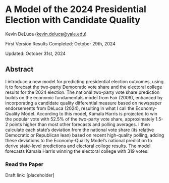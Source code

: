 # A Model of the 2024 Presidential Election with Candidate Quality

Kevin DeLuca (kevin.deluca@yale.edu)

First Version Results Completed: October 29th, 2024

Updated: October 31st, 2024

## Abstract
I introduce a new model for predicting presidential election outcomes, using it to forecast the two-party Democratic vote share and the electoral college results for the 2024 election. The national two-party vote share prediction builds on the economic fundamentals model from Fair (2009), enhanced by incorporating a candidate quality differential measure based on newspaper endorsements from DeLuca (2024), resulting in what I call the Economy-Quality Model. According to this model, Kamala Harris is projected to win the popular vote with 52.5% of the two-party vote share, approximately 1.5-2 points higher than most other forecasts and polling averages. I then calculate each state’s deviation from the national vote share (its relative Democratic or Republican lean) based on recent high-quality polling, adding these deviations to the Economy-Quality Model’s national prediction to derive state-level predictions and electoral college results. The model forecasts Kamala Harris winning the electoral college with 319 votes.

### Read the Paper

Draft link: [placeholder]
